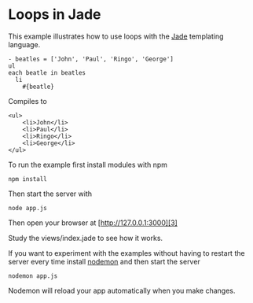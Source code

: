 # Loops in Jade

This example illustrates how to use loops with the [Jade][1] templating language.

    - beatles = ['John', 'Paul', 'Ringo', 'George']
    ul
    each beatle in beatles
      li
        #{beatle} 

Compiles to 

    <ul>
        <li>John</li>
        <li>Paul</li>
        <li>Ringo</li>
        <li>George</li>
    </ul>

To run the example first install modules with npm

    npm install

Then start the server with

    node app.js

Then open your browser at [http://127.0.0.1:3000][3]

Study the views/index.jade to see how it works. 

If you want to experiment with the examples without having to restart the server every time install [nodemon][2] and then start the server

    nodemon app.js

Nodemon will reload your app automatically when you make changes. 

[1]: https://github.com/visionmedia/jade
[2]: https://github.com/remy/nodemon
[3]: http://127.0.0.1:3000
